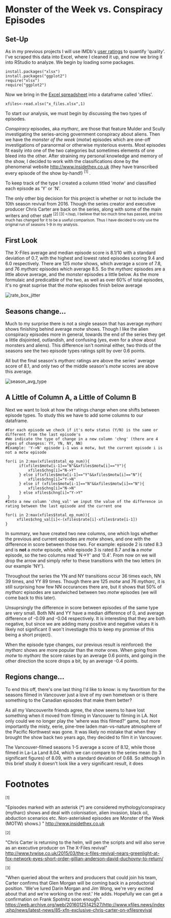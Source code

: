 # Monster of the Week vs. Conspiracy Episodes

## Set-Up

As in my previous projects I will use IMDb's [user ratings](http://www.imdb.com/title/tt0106179/epdate?ref_=ttep_ql_3) to quantify 'quality'. I've scraped this data into Excel, where I cleaned it up, and now we bring it into RStudio to analyze. We begin by loading some packages.

```
install.packages("xlsx") 
install.packages("ggplot2")
require("xlsx")
require("ggplot2")
```
Now we bring in the [Excel spreadsheet](https://github.com/atomaszewicz/X-Files/blob/master/Data/x0files.xlsx) into a dataframe called 'xfiles'.

```xfiles<-read.xlsx("x_files.xlsx",1)```

To start our analysis, we must begin by discussing the two types of episodes. 

*Conspiracy* episodes, aka *mytharc*, are those that feature Mulder and Scully investigating the series-arcing government conspiracy about aliens. Then we have the *monster of the week* (*motw*) episodes which are one-off investigations of paranormal or otherwise mysterious events. Most episodes fit easily into one of the two categories but sometimes elements of one bleed into the other. After straining my personal knowledge and memory of the show, I decided to work with the classifications done by the phenomenal website http://www.insidethex.co.uk (they have transcribed every episode of the show by-hand!) <sup> [1] </sup>. 

To keep track of the type I created a column titled '*motw*' and classified each episode as 'Y' or 'N'.

The only other big decision for this project is whether or not to include the 10th season revival from 2016. Though the series creator and executive producer Chris Carter are back on the series, along with some of the main writers and other staff <sup> [2] </sup> <sup> [3] </sup, I believe that too much time has passed, and too much has changed for it to be a useful comparison. Thus I have decided to only use the original run of seasons 1-9 in my analysis.

## First Look

The X-Files average and median episode score is 8.1/10 with a standard deviation of 0.7, with the highest and lowest rated episodes scoring 9.4 and 6.0 respectively. There are 125 *motw* shows, which average a score of 7.8, and 76 *mytharc* episodes which average 8.5. So the *mytharc* episodes are a little above average, and the *monster* episodes a little below. As the more formulaic and predicatble of the two, as well as over 60% of total episodes, it's no great suprise that the *motw* episodes finish below average

![rate_box_jitter](https://raw.githubusercontent.com/atomaszewicz/X-Files/master/RStudio/Plots/rate_box_jitter.png)


## Seasons change...

Much to my surprise there is not a single season that has average *mytharc* shows finishing behind average *motw* shows. Though I like the alien conspiracy episodes more in general, towards the end of the series they get a little disjointed, outlandish, and confusing (yes, even for a show about monsters and aliens). This difference isn't nominal either, two thirds of the seasons see the two episode types ratings split by over 0.6 points.

All but the final season's *mytharc* ratings are above the series' average score of 8.1, and only two of the middle season's *motw* scores are above this average.

![season_avg_type](https://raw.githubusercontent.com/atomaszewicz/X-Files/master/RStudio/Plots/season_avg_type.png?raw=TRUE)


## A Little of Column A, a Little of Column B


Next we want to look at how the ratings change when one shifts between episode types. To study this we have to add some columns to our dataframe. 

```
#For each episode we check if it's motw status (Y/N) is the same or different from the last episode's
#We indicate the type of change in a new column 'chng' (there are 4 types of changess: YY, YN, NY, NN)
#Example: 'Y->N' episode i-1 was a motw, but the current episode i is not a motw episode

for(i in 2:max(xfiles$total_ep_num)){
      if(xfiles$motw[i-1]=="N"&&xfiles$motw[i]=="Y"){
          xfiles$chng[i]="N->Y"
      } else if(xfiles$motw[i-1]=="Y"&&xfiles$motw[i]=="N"){
          xfiles$chng[i]="Y->N"
      } else if (xfiles$motw[i-1]=="N"&&xfiles$motw[i]=="N"){
          xfiles$chng[i]="N->N"
      } else xfiles$chng[i]="Y->Y"
 }
#Into a new column 'chng_val' we input the value of the difference in rating between the last episode and the current one

for(i in 2:max(xfiles$total_ep_num)){
     xfiles$chng_val[i]<-(xfiles$rate[i]-xfiles$rate[i-1])
}
```

In summary, we have created two new columns, one which logs whether the previous and current episodes are *motw* shows, and one with the difference in score between those two. For example: episode 2 is rated 8.3 and is **not** a *motw* episode, while episode 3 is rated 8.7 and **is** a *motw* episode, so the two columns read 'N->Y' and '0.4'. From now on we will drop the arrow and simply refer to these transitions with the two letters (in our example 'NY').

Throughout the series the YN and NY transitions occur 36 times each, NN 39 times, and YY 89 times. Though there are 125 *motw* and 76 *mytharc*, it is still surprising how few NN occurances there are, but it shows that 50% of *mytharc* episodes are sandwiched between two *motw* episodes (we will come back to this later).

Unsuprsingly the difference in score between episodes of the same type are very small. Both NN and YY have a median difference of 0, and average difference of -0.09 and -0.04 respectively. It is interesting that they are both negative, but since we are adding many positive and negative values it is likely not significant (I won't investiagte this to keep my promise of this being a short project). 

When the episode type changes, our previous result is reinforced: the *mytharc* shows are more popular than the *motw* ones. When going from *motw* to *mytharc* the score raises by an average 0.6 points, and going in the other direction the score drops a bit, by an average -0.4 points. 


## Regions change...

To end this off, there's one last thing I'd like to know: is my favoritism for the seasons filmed in Vancouver just a love of my own hometown or is there something to the Canadian episodes that make them better?

As all my Vancouverite friends agree, the show seems to have lost something when it moved from filming in Vancouver to filming in LA. Not only could we no longer play the 'where was this filmed?' game, but more importantly the misty, eerie, pine-tree laden man-vs-nature atmosphere of the Pacific Northwest was gone. It was likely no mistake that when they brought the show back two years ago, they decided to film it in Vancouver. 

The Vancouver-filmed seasons 1-5 average a score of  8.12, while those filmed in La-La Land 8.04, which we can compare to the series mean (to 3 significant figures) of 8.09, with a standard deviation of 0.68. So although in this brief study it doesn't look like a very significant result, it does 

# Footnotes

<sup> [1] </sup>

"Episodes marked with an asterisk (\*) are considered mythology/conspiracy (mytharc) shows and deal with colonisation, alien invasion, black oil, abduction scenarios etc. Non-asterisked episodes are Monster of the Week (MOTW) shows.) " http://www.insidethex.co.uk

<sup> [2] </sup>

"Chris Carter is returning to the helm, will pen the scripts and will also serve as an executive producer on The X-Files revival" http://www.tvwise.co.uk/2015/03/the-x-files-revival-nears-greenlight-at-fox-network-eyes-short-order-gillian-anderson-david-duchovny-to-return/

<sup> [3] </sup>

"When queried about the writers and producers that could join his team, Carter confirms that Glen Morgan will be coming back in a productorial position. 'We've lured Darin Morgan and Jim Wong, we're very excited about that and we're working on the rest.' He adds. Hopefully we can get a confirmation on Frank Spotnitz soon enough." https://web.archive.org/web/20160125142527/http://www.xfiles.news/index.php/news/latest-news/85-xfn-exclusive-chris-carter-on-xfilesrevival
